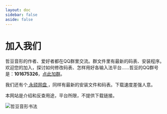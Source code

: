 ```yaml
---
layout: doc
sidebar: false
aside: false
---
```

# 加入我们
哲豆音形的作者、爱好者都在QQ群里交流。群文件里有最新的码表、安装程序。欢迎您的加入，探讨如何修改码表、怎样用好各输入法平台……哲豆的QQ群号是：**101675326**，[点此加群](http://qm.qq.com/cgi-bin/qm/qr?_wv=1027&k=6DV4HtgNqfTB-0fv53obx9HxAIv4bTNO&authKey=xqHxGo8Fq4R7h%2BR5pe%2Bxfa9y2PUD3fKtmmYMC0inmaCMca7A5HikgWCoF1w%2FsXGu&noverify=0&group_code=101675326)。

我们还有个[ 永硕网盘 ](http://zzdzzd.ysepan.com/)，同样有最新的安装文件和码表。下载速度差强人意。

本网站是介绍和反查用途，平台所限，不提供下载链接。

![哲豆音形书法](/handwrite.svg)